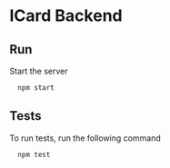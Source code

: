 # ICard Backend

## Run

Start the server

```bash
  npm start
```

## Tests

To run tests, run the following command

```bash
  npm test
```
